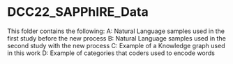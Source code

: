 # DCC22_SAPPhIRE_Data
This folder contains the following:
A: Natural Language samples used in the first study before the new process
B: Natural Language samples used in the second study with the new process
C: Example of a Knowledge graph used in this work
D: Example of categories that coders used to encode words

